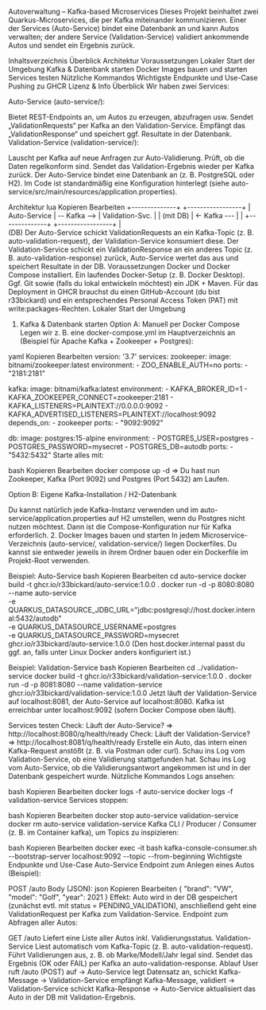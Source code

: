 Autoverwaltung – Kafka-based Microservices
Dieses Projekt beinhaltet zwei Quarkus-Microservices, die per Kafka miteinander kommunizieren. Einer der Services (Auto-Service) bindet eine Datenbank an und kann Autos verwalten; der andere Service (Validation-Service) validiert ankommende Autos und sendet ein Ergebnis zurück.

Inhaltsverzeichnis
Überblick
Architektur
Voraussetzungen
Lokaler Start der Umgebung
Kafka & Datenbank starten
Docker Images bauen und starten
Services testen
Nützliche Kommandos
Wichtigste Endpunkte und Use-Case
Pushing zu GHCR
Lizenz & Info
Überblick
Wir haben zwei Services:

Auto-Service (auto-service/):

Bietet REST-Endpoints an, um Autos zu erzeugen, abzufragen usw.
Sendet „ValidationRequests“ per Kafka an den Validation-Service.
Empfängt das „ValidationResponse“ und speichert ggf. Resultate in der Datenbank.
Validation-Service (validation-service/):

Lauscht per Kafka auf neue Anfragen zur Auto-Validierung.
Prüft, ob die Daten regelkonform sind.
Sendet das Validation-Ergebnis wieder per Kafka zurück.
Der Auto-Service bindet eine Datenbank an (z. B. PostgreSQL oder H2). Im Code ist standardmäßig eine Konfiguration hinterlegt (siehe auto-service/src/main/resources/application.properties).

Architektur
lua
Kopieren
Bearbeiten
+--------------+                +-----------------+
| Auto-Service | -- Kafka -->   | Validation-Svc. |
| (mit DB)     | <- Kafka ---   |                 |
+--------------+                +-----------------+
         |                               
        (DB)
Der Auto-Service schickt ValidationRequests an ein Kafka-Topic (z. B. auto-validation-request), der Validation-Service konsumiert diese.
Der Validation-Service schickt ein ValidationResponse an ein anderes Topic (z. B. auto-validation-response) zurück, Auto-Service wertet das aus und speichert Resultate in der DB.
Voraussetzungen
Docker und Docker Compose installiert.
Ein laufendes Docker-Setup (z. B. Docker Desktop).
Ggf. Git sowie (falls du lokal entwickeln möchtest) ein JDK + Maven.
Für das Deployment in GHCR brauchst du einen GitHub-Account (du bist r33bickard) und ein entsprechendes Personal Access Token (PAT) mit write:packages-Rechten.
Lokaler Start der Umgebung
1. Kafka & Datenbank starten
Option A: Manuell per Docker Compose
Legen wir z. B. eine docker-compose.yml im Hauptverzeichnis an (Beispiel für Apache Kafka + Zookeeper + Postgres):

yaml
Kopieren
Bearbeiten
version: '3.7'
services:
  zookeeper:
    image: bitnami/zookeeper:latest
    environment:
      - ZOO_ENABLE_AUTH=no
    ports:
      - "2181:2181"

  kafka:
    image: bitnami/kafka:latest
    environment:
      - KAFKA_BROKER_ID=1
      - KAFKA_ZOOKEEPER_CONNECT=zookeeper:2181
      - KAFKA_LISTENERS=PLAINTEXT://0.0.0.0:9092
      - KAFKA_ADVERTISED_LISTENERS=PLAINTEXT://localhost:9092
    depends_on:
      - zookeeper
    ports:
      - "9092:9092"

  db:
    image: postgres:15-alpine
    environment:
      - POSTGRES_USER=postgres
      - POSTGRES_PASSWORD=mysecret
      - POSTGRES_DB=autodb
    ports:
      - "5432:5432"
Starte alles mit:

bash
Kopieren
Bearbeiten
docker compose up -d
=> Du hast nun Zookeeper, Kafka (Port 9092) und Postgres (Port 5432) am Laufen.

Option B: Eigene Kafka-Installation / H2-Datenbank

Du kannst natürlich jede Kafka-Instanz verwenden und im auto-service/application.properties auf H2 umstellen, wenn du Postgres nicht nutzen möchtest. Dann ist die Compose-Konfiguration nur für Kafka erforderlich.
2. Docker Images bauen und starten
In jedem Microservice-Verzeichnis (auto-service/, validation-service/) liegen Dockerfiles. Du kannst sie entweder jeweils in ihrem Ordner bauen oder ein Dockerfile im Projekt-Root verwenden.

Beispiel: Auto-Service
bash
Kopieren
Bearbeiten
cd auto-service
docker build -t ghcr.io/r33bickard/auto-service:1.0.0 .
docker run -d -p 8080:8080 --name auto-service \
  -e QUARKUS_DATASOURCE_JDBC_URL="jdbc:postgresql://host.docker.internal:5432/autodb" \
  -e QUARKUS_DATASOURCE_USERNAME=postgres \
  -e QUARKUS_DATASOURCE_PASSWORD=mysecret \
  ghcr.io/r33bickard/auto-service:1.0.0
(Den host.docker.internal passt du ggf. an, falls unter Linux Docker anders konfiguriert ist.)

Beispiel: Validation-Service
bash
Kopieren
Bearbeiten
cd ../validation-service
docker build -t ghcr.io/r33bickard/validation-service:1.0.0 .
docker run -d -p 8081:8080 --name validation-service \
  ghcr.io/r33bickard/validation-service:1.0.0
Jetzt läuft der Validation-Service auf localhost:8081, der Auto-Service auf localhost:8080. Kafka ist erreichbar unter localhost:9092 (sofern Docker Compose oben läuft).

Services testen
Check: Läuft der Auto-Service? ⇒ http://localhost:8080/q/health/ready
Check: Läuft der Validation-Service? ⇒ http://localhost:8081/q/health/ready
Erstelle ein Auto, das intern einen Kafka-Request anstößt (z. B. via Postman oder curl).
Schau ins Log vom Validation-Service, ob eine Validierung stattgefunden hat.
Schau ins Log vom Auto-Service, ob die Validierungsantwort angekommen ist und in der Datenbank gespeichert wurde.
Nützliche Kommandos
Logs ansehen:

bash
Kopieren
Bearbeiten
docker logs -f auto-service
docker logs -f validation-service
Services stoppen:

bash
Kopieren
Bearbeiten
docker stop auto-service validation-service
docker rm auto-service validation-service
Kafka CLI / Producer / Consumer (z. B. im Container kafka), um Topics zu inspizieren:

bash
Kopieren
Bearbeiten
docker exec -it <kafka-container> bash
kafka-console-consumer.sh --bootstrap-server localhost:9092 --topic <topic-name> --from-beginning
Wichtigste Endpunkte und Use-Case
Auto-Service
Endpoint zum Anlegen eines Autos (Beispiel):

POST /auto
Body (JSON):
json
Kopieren
Bearbeiten
{
  "brand": "VW",
  "model": "Golf",
  "year": 2021
}
Effekt: Auto wird in der DB gespeichert (zunächst evtl. mit status = PENDING_VALIDATION), anschließend geht eine ValidationRequest per Kafka zum Validation-Service.
Endpoint zum Abfragen aller Autos:

GET /auto
Liefert eine Liste aller Autos inkl. Validierungsstatus.
Validation-Service
Liest automatisch vom Kafka-Topic (z. B. auto-validation-request).
Führt Validierungen aus, z. B. ob Marke/Modell/Jahr legal sind.
Sendet das Ergebnis (OK oder FAIL) per Kafka an auto-validation-response.
Ablauf
User ruft /auto (POST) auf →
Auto-Service legt Datensatz an, schickt Kafka-Message →
Validation-Service empfängt Kafka-Message, validiert →
Validation-Service schickt Kafka-Response →
Auto-Service aktualisiert das Auto in der DB mit Validation-Ergebnis.

